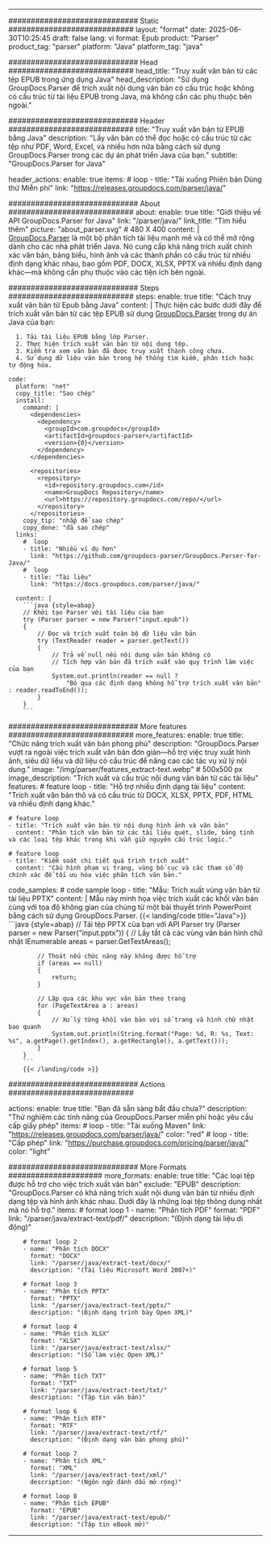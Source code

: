 


---
############################# Static ############################
layout: "format"
date:  2025-06-30T10:25:45
draft: false
lang: vi
format: Epub
product: "Parser"
product_tag: "parser"
platform: "Java"
platform_tag: "java"

############################# Head ############################
head_title: "Truy xuất văn bản từ các tệp EPUB trong ứng dụng Java"
head_description: "Sử dụng GroupDocs.Parser để trích xuất nội dung văn bản có cấu trúc hoặc không có cấu trúc từ tài liệu EPUB trong Java, mà không cần các phụ thuộc bên ngoài."

############################# Header ############################
title: "Truy xuất văn bản từ EPUB bằng Java" 
description: "Lấy văn bản có thể đọc hoặc có cấu trúc từ các tệp như PDF, Word, Excel, và nhiều hơn nữa bằng cách sử dụng GroupDocs.Parser trong các dự án phát triển Java của bạn."
subtitle: "GroupDocs.Parser for Java" 

header_actions:
  enable: true
  items:
    #  loop
    - title: "Tải xuống Phiên bản Dùng thử Miễn phí"
      link: "https://releases.groupdocs.com/parser/java/"
      
############################# About ############################
about:
    enable: true
    title: "Giới thiệu về API GroupDocs.Parser for Java"
    link: "/parser/java/"
    link_title: "Tìm hiểu thêm"
    picture: "about_parser.svg" # 480 X 400
    content: |
       [GroupDocs.Parser](/parser/java/) là một bộ phân tích tài liệu mạnh mẽ và có thể mở rộng dành cho các nhà phát triển Java. Nó cung cấp khả năng trích xuất chính xác văn bản, bảng biểu, hình ảnh và các thành phần có cấu trúc từ nhiều định dạng khác nhau, bao gồm PDF, DOCX, XLSX, PPTX và nhiều định dạng khác—mà không cần phụ thuộc vào các tiện ích bên ngoài.

############################# Steps ############################
steps:
    enable: true
    title: "Cách truy xuất văn bản từ Epub bằng Java"
    content: |
      Thực hiện các bước dưới đây để trích xuất văn bản từ các tệp EPUB sử dụng [GroupDocs.Parser](/parser/java/) trong dự án Java của bạn:
      
      1. Tải tài liệu EPUB bằng lớp Parser.
      2. Thực hiện trích xuất văn bản từ nội dung tệp.
      3. Kiểm tra xem văn bản đã được truy xuất thành công chưa.
      4. Sử dụng dữ liệu văn bản trong hệ thống tìm kiếm, phân tích hoặc tự động hóa.
   
    code:
      platform: "net"
      copy_title: "Sao chép"
      install:
        command: |
          <dependencies>
            <dependency>
              <groupId>com.groupdocs</groupId>
              <artifactId>groupdocs-parser</artifactId>
              <version>{0}</version>
            </dependency>
          </dependencies>

          <repositories>
            <repository>
              <id>repository.groupdocs.com</id>
              <name>GroupDocs Repository</name>
              <url>https://repository.groupdocs.com/repo/</url>
            </repository>
          </repositories>
        copy_tip: "nhấp để sao chép"
        copy_done: "đã sao chép"
      links:
        #  loop
        - title: "Nhiều ví dụ hơn"
          link: "https://github.com/groupdocs-parser/GroupDocs.Parser-for-Java/"
        #  loop
        - title: "Tài liệu"
          link: "https://docs.groupdocs.com/parser/java/"
          
      content: |
        ```java {style=abap}
        // Khởi tạo Parser với tài liệu của bạn
        try (Parser parser = new Parser("input.epub"))
        {
            // Đọc và trích xuất toàn bộ dữ liệu văn bản
            try (TextReader reader = parser.getText())
            {
                // Trả về null nếu nội dung văn bản không có
                // Tích hợp văn bản đã trích xuất vào quy trình làm việc của bạn
                System.out.println(reader == null ? 
                    "Bỏ qua các định dạng không hỗ trợ trích xuất văn bản" : reader.readToEnd());
            }
        }
        ```            

############################# More features ############################
more_features:
  enable: true
  title: "Chức năng trích xuất văn bản phong phú"
  description: "GroupDocs.Parser vượt ra ngoài việc trích xuất văn bản đơn giản—hỗ trợ việc truy xuất hình ảnh, siêu dữ liệu và dữ liệu có cấu trúc để nâng cao các tác vụ xử lý nội dung."
  image: "/img/parser/features_extract-text.webp" # 500x500 px
  image_description: "Trích xuất và cấu trúc nội dung văn bản từ các tài liệu"
  features:
    # feature loop
    - title: "Hỗ trợ nhiều định dạng tài liệu"
      content: "Trích xuất văn bản thô và có cấu trúc từ DOCX, XLSX, PPTX, PDF, HTML và nhiều định dạng khác."

    # feature loop
    - title: "Trích xuất văn bản từ nội dung hình ảnh và văn bản"
      content: "Phân tích văn bản từ các tài liệu quét, slide, bảng tính và các loại tệp khác trong khi vẫn giữ nguyên cấu trúc logic."

    # feature loop
    - title: "Kiểm soát chi tiết quá trình trích xuất"
      content: "Cấu hình phạm vi trang, vùng bố cục và các tham số độ chính xác để tối ưu hóa việc phân tích văn bản."
      
  code_samples:
    # code sample loop
    - title: "Mẫu: Trích xuất vùng văn bản từ tài liệu PPTX"
      content: |
        Mẫu này minh họa việc trích xuất các khối văn bản cùng với tọa độ không gian của chúng từ một bài thuyết trình PowerPoint bằng cách sử dụng GroupDocs.Parser.
        {{< landing/code title="Java">}}
        ```java {style=abap}
        //  Tải tệp PPTX của bạn với API Parser
        try (Parser parser = new Parser("input.pptx"))
        {
            // Lấy tất cả các vùng văn bản hình chữ nhật
            IEnumerable<PageTextArea> areas = parser.GetTextAreas();

            // Thoát nếu chức năng này không được hỗ trợ
            if (areas == null)
            {
                return;
            }

            // Lặp qua các khu vực văn bản theo trang
            for (PageTextArea a : areas)
            {
                // Xử lý từng khối văn bản với số trang và hình chữ nhật bao quanh
                System.out.println(String.format("Page: %d, R: %s, Text: %s", a.getPage().getIndex(), a.getRectangle(), a.getText()));
            }
        }
        ```
        {{< /landing/code >}}


############################# Actions ############################

actions:
  enable: true
  title: "Bạn đã sẵn sàng bắt đầu chưa?"
  description: "Thử nghiệm các tính năng của GroupDocs.Parser miễn phí hoặc yêu cầu cấp giấy phép"
  items:
    #  loop
    - title: "Tải xuống Maven"
      link: "https://releases.groupdocs.com/parser/java/"
      color: "red"
        #  loop
    - title: "Cấp phép"
      link: "https://purchase.groupdocs.com/pricing/parser/java/"
      color: "light"


############################# More Formats #####################
more_formats:
    enable: true
    title: "Các loại tệp được hỗ trợ cho việc trích xuất văn bản"
    exclude: "EPUB"
    description: "GroupDocs.Parser có khả năng trích xuất nội dung văn bản từ nhiều định dạng tệp và hình ảnh khác nhau. Dưới đây là những loại tệp thông dụng nhất mà nó hỗ trợ."
    items: 
        # format loop 1
        - name: "Phân tích PDF"
          format: "PDF"
          link: "/parser/java/extract-text/pdf/"
          description: "(Định dạng tài liệu di động)"
          
        # format loop 2
        - name: "Phân tích DOCX"
          format: "DOCX"
          link: "/parser/java/extract-text/docx/"
          description: "(Tài liệu Microsoft Word 2007+)"
          
        # format loop 3
        - name: "Phân tích PPTX"
          format: "PPTX"
          link: "/parser/java/extract-text/pptx/"
          description: "(Định dạng trình bày Open XML)"
          
        # format loop 4
        - name: "Phân tích XLSX"
          format: "XLSX"
          link: "/parser/java/extract-text/xlsx/"
          description: "(Sổ làm việc Open XML)"
          
        # format loop 5
        - name: "Phân tích TXT"
          format: "TXT"
          link: "/parser/java/extract-text/txt/"
          description: "(Tập tin văn bản)"
          
        # format loop 6
        - name: "Phân tích RTF"
          format: "RTF"
          link: "/parser/java/extract-text/rtf/"
          description: "(Định dạng văn bản phong phú)"
          
        # format loop 7
        - name: "Phân tích XML"
          format: "XML"
          link: "/parser/java/extract-text/xml/"
          description: "(Ngôn ngữ đánh dấu mở rộng)"
          
        # format loop 8
        - name: "Phân tích EPUB"
          format: "EPUB"
          link: "/parser/java/extract-text/epub/"
          description: "(Tập tin eBook mở)"
         
          

---